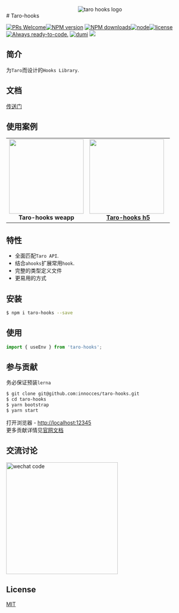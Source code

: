 <div align="center">
  <img src="https://github.com/innocces/taro-hooks/blob/main/public/image/hook.png" alt="taro hooks logo"/>
</div>
# Taro-hooks

[![PRs Welcome](https://img.shields.io/badge/PRs-welcome-brightgreen.svg?style=flat-square)](http://makeapullrequest.com)[![NPM version][image-1]][1] [![NPM downloads][image-2]][2][![node][image-3]][2][![license][image-4]][2] [![Always ready-to-code.][image-5]][3] [![dumi][image-6]][4] [![][image-7]][5]

## 简介

为`Taro`而设计的`Hooks Library`.

## 文档

[传送门](https://innocces.github.io/taro-hooks)

## 使用案例

<table>
  <tbody>
    <tr>
      <td align="center">
        <a>
          <img
            width="200"
            src="https://github.com/innocces/taro-hooks/blob/main/public/image/hooks.jpeg"
          />
          <br>
          <strong>Taro-hooks weapp</strong>
        </a>
      </td>
      <td align="center">
        <a target="_blank" href="https://innocces.github.io/taro-hooks/">
          <img
            height="200"
            style="vertical-align: -0.32em; margin-right: 8px;"
            src="https://github.com/innocces/taro-hooks/blob/main/public/image/hooksite.png"
          />
          <br>
          <strong>Taro-hooks h5</strong>
        </a>
      </td>
    </tr>
  </tbody>
</table>

## 特性

- 全面匹配`Taro API`.
- 结合`ahooks`扩展常用`hook`.
- 完整的类型定义文件
- 更易用的方式

## 安装

```bash
$ npm i taro-hooks --save
```

## 使用

```jsx
import { useEnv } from 'taro-hooks';
```

## 参与贡献

务必保证预装`lerna`

```bash
$ git clone git@github.com:innocces/taro-hooks.git
$ cd taro-hooks
$ yarn bootstrap
$ yarn start
```

打开浏览器 - [http://localhost:12345](http://localhost:12345)  
更多贡献详情见[官网文档](https://innocces.github.io/taro-hooks)

## 交流讨论

<img src="" alt="wechat code" width="300"/>

## License

[MIT](./LICENSE)

[1]: https://www.npmjs.com/package/taro-hooks
[2]: https://npmjs.org/package/taro-hooks
[3]: https://gitpod.io/#https://github.com/innocces/taro-hooks
[4]: https://github.com/umijs/dumi
[5]: https://codecov.io/gh/innocces/taro-hooks
[image-1]: https://img.shields.io/npm/v/taro-hooks.svg?style=flat
[image-2]: https://img.shields.io/npm/dm/taro-hooks.svg?style=flat
[image-3]: https://img.shields.io/node/v/taro-hooks.svg?style=flat-square
[image-4]: https://img.shields.io/npm/l/taro-hooks.svg?style=flat-square
[image-5]: https://img.shields.io/badge/Gitpod-ready--to--code-908a85?logo=gitpod
[image-6]: https://img.shields.io/badge/docs%20by-dumi-blue
[image-7]: https://codecov.io/gh/innocces/taro-hooks/branch/main/graph/badge.svg
